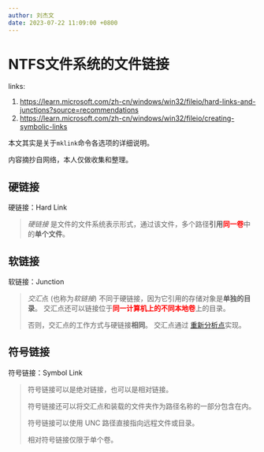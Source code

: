 ```yaml
---
author: 刘杰文
date: 2023-07-22 11:09:00 +0800
---
```


# NTFS文件系统的文件链接

links:

1. <https://learn.microsoft.com/zh-cn/windows/win32/fileio/hard-links-and-junctions?source=recommendations>
2. <https://learn.microsoft.com/zh-cn/windows/win32/fileio/creating-symbolic-links>

本文其实是关于`mklink`命令各选项的详细说明。

内容摘抄自网络，本人仅做收集和整理。

## 硬链接

硬链接：Hard Link

> *硬链接* 是文件的文件系统表示形式，通过该文件，多个路径**引用**<strong style="color:red">同一卷</strong>中的**单个文件**。

## 软链接

软链接：Junction

> *交汇*点 (也称为*软链接*) 不同于硬链接，因为它引用的存储对象是**单独的目录**。 交汇点还可以链接位于<strong style="color:red">同一计算机上的不同本地卷</strong>上的目录。 
>
> 否则，交汇点的工作方式与硬链接**相同**。 交汇点通过 [重新分析点](https://learn.microsoft.com/zh-cn/windows/win32/fileio/reparse-points)实现。

## 符号链接

符号链接：Symbol Link

> 符号链接可以是绝对链接，也可以是相对链接。
>
> 符号链接还可以将交汇点和装载的文件夹作为路径名称的一部分包含在内。
>
> 符号链接可以使用 UNC 路径直接指向远程文件或目录。
>
> 相对符号链接仅限于单个卷。